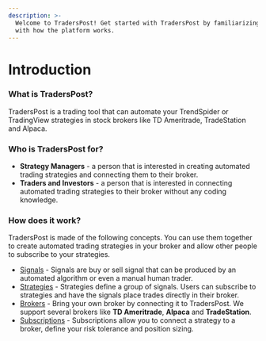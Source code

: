 ```yaml
---
description: >-
  Welcome to TradersPost! Get started with TradersPost by familiarizing yourself
  with how the platform works.
---
```


# Introduction

### What is TradersPost?

TradersPost is a trading tool that can automate your TrendSpider or TradingView strategies in stock brokers like TD Ameritrade, TradeStation and Alpaca.

### Who is TradersPost for?

* **Strategy Managers** - a person that is interested in creating automated trading strategies and connecting them to their broker.
* **Traders and Investors** - a person that is interested in connecting automated trading strategies to their broker without any coding knowledge.

### How does it work?

TradersPost is made of the following concepts. You can use them together to create automated trading strategies in your broker and allow other people to subscribe to your strategies.

* [Signals](https://traderspost.io/docs#signals) - Signals are buy or sell signal that can be produced by an automated algorithm or even a manual human trader.
* [Strategies](https://traderspost.io/docs#strategies) - Strategies define a group of signals. Users can subscribe to strategies and have the signals place trades directly in their broker.
* [Brokers](https://traderspost.io/docs#brokers) - Bring your own broker by connecting it to TradersPost. We support several brokers like **TD Ameritrade**, **Alpaca** and **TradeStation**.
* [Subscriptions](https://traderspost.io/docs#subscriptions) - Subscriptions allow you to connect a strategy to a broker, define your risk tolerance and position sizing.
